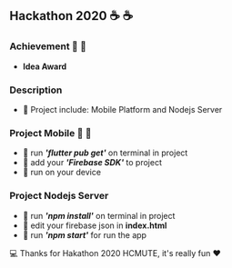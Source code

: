 ## Hackathon 2020 :coffee: :coffee:

### Achievement :tada: :tada:
- **Idea Award**

### Description
- :rocket: Project include: Mobile Platform and Nodejs Server

### Project Mobile :snail: :snail:
- :rocket: run ***'flutter pub get'*** on terminal in project
- :rocket: add your ***'Firebase SDK'*** to project
- :rocket: run on your device

### Project Nodejs Server
- :rocket: run ***'npm install'*** on terminal in project
- :rocket: edit your firebase json in **index.html**
- :rocket: run ***'npm start'*** for run the app

:computer: Thanks for Hakathon 2020 HCMUTE, it's really fun :heart:
